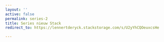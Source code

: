```yaml
---
layout: ''
active: false
permalink: series-2
title: Series nieuw Stack
redirect_to: https://lennertderyck.stackstorage.com/s/U2yYhCQOeuxcsHe

---
```

